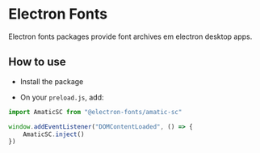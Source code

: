 # Electron Fonts

Electron fonts packages provide font archives em electron desktop apps.

## How to use

* Install the package

* On your `preload.js`, add:

```ts
import AmaticSC from "@electron-fonts/amatic-sc"

window.addEventListener("DOMContentLoaded", () => {
    AmaticSC.inject()
})
```